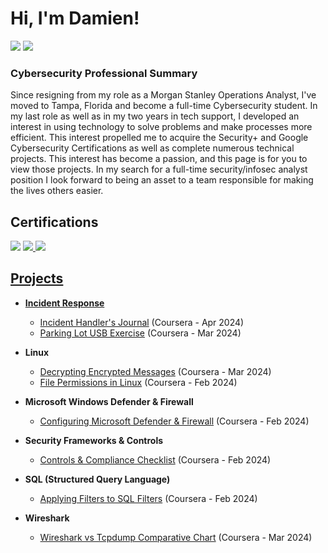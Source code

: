 # Hi, I'm Damien!<br/> 
<a href="https://linkedin.com/in/damienlindsey"><img src="https://img.shields.io/badge/-LinkedIn-0072b1?&style=for-the-badge&logo=linkedin&logoColor=white" /></a>
<a href="Damien Resume.pdf"><img src="https://img.shields.io/badge/Resume-grey?style=for-the-badge&logo=Resume" /></a>

### Cybersecurity Professional Summary
Since resigning from my role as a Morgan Stanley Operations Analyst, I've moved to Tampa, Florida and become a full-time Cybersecurity student. In my last role as well as in my two years in tech support, I developed an interest in using technology to solve problems and make processes more efficient. This interest propelled me to acquire the Security+ and Google Cybersecurity Certifications as well as complete numerous technical projects. This interest has become a passion, and this page is for you to view those projects. In my search for a full-time security/infosec analyst position I look forward to being an asset to a team responsible for making the lives others easier.


## Certifications
<a href="CompTIA Security+ certificate.pdf"><img src="https://img.shields.io/badge/-Security%2B-FF0000?&style=for-the-badge&logo=CompTIA&logoColor=white" /></a>
<a href="Google Cybersecurity Cert.pdf"><img src="https://img.shields.io/badge/Google%20Cybersecurity%20Certificate-blue?style=for-the-badge&logo=google&logoColor=white)"/>
<a href="Microsoft Windows Defender and Firewall certificate.pdf"><img src="https://img.shields.io/badge/-Microsoft Windows Defender and Firewall-00A4EF?&style=for-the-badge&logo=Microsoft&logoColor=white"/>


## Projects
- <b>Incident Response </b>
  - [Incident Handler's Journal](https://github.com/Damien-Lindsey/Damien-Lindsey/blob/main/Incident%20handler's%20journal%20.pdf) (Coursera - Apr 2024)
  - [Parking Lot USB Exercise](https://github.com/Damien-Lindsey/Damien-Lindsey/blob/main/Parking%20lot%20USB%20exercise.pdf) (Coursera - Mar 2024)
    
- <b>Linux </b>
  - [Decrypting Encrypted Messages](https://github.com/Damien-Lindsey/Decrypting-an-Encrypted-Message-in-Linux) (Coursera - Mar 2024)
  - [File Permissions in Linux]( https://github.com/Damien-Lindsey/Damien-Lindsey/blob/main/File%20permissions%20in%20Linux.pdf) (Coursera - Feb 2024)
    
- <b>Microsoft Windows Defender & Firewall </b>
  - [Configuring Microsoft Defender & Firewall](https://github.com/Damien-Lindsey/Microsoft-Window-Defender-Firewall-Project/blob/main/README.md) (Coursera - Feb 2024)
    
- <b>Security Frameworks & Controls </b>
  - [Controls & Compliance Checklist](https://github.com/Damien-Lindsey/Damien-Lindsey/blob/main/Controls%20and%20Compliance%20Checklist.pdf) (Coursera - Feb 2024)
    
- <b>SQL (Structured Query Language) </b>
  - [Applying Filters to SQL Filters](https://github.com/Damien-Lindsey/Damien-Lindsey/blob/main/Apply%20filters%20to%20SQL%20queries.pdf) (Coursera - Feb 2024)
    
- <b>Wireshark </b>
  - [Wireshark vs Tcpdump Comparative Chart](https://github.com/Damien-Lindsey/Damien-Lindsey/blob/main/Wireshark%20vs%20tcpdump%20comparative%20chart.pdf) (Coursera - Mar 2024)
